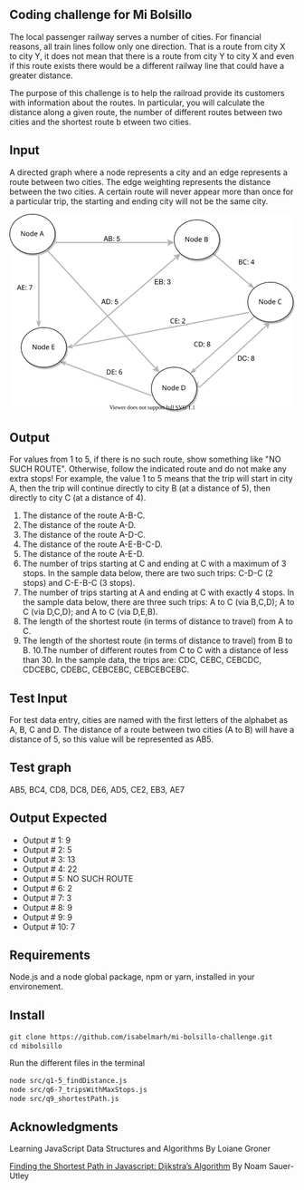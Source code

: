 Coding challenge for Mi Bolsillo
-------
The local passenger railway serves a number of cities. For financial reasons, all train lines follow only one direction. That is a route from city X to city Y, it does not mean that there is a route from city Y to city X and even if this route exists there would be a different railway line that could have a greater distance.

The purpose of this challenge is to help the railroad provide its customers with information about the routes. In particular, you will calculate the distance along a given route, the number of different routes between two cities and the shortest route b
etween two cities.

Input
-------
A directed graph where a node represents a city and an edge represents a route between two cities. The edge weighting represents the distance between the two cities. A certain route will never appear more than once for a particular trip, the starting and ending city will not be the same city.

![Graph image](./images/graph_image.svg)

Output
-------
For values from 1 to 5, if there is no such route, show something like "NO SUCH ROUTE". Otherwise, follow the indicated route and do not make any extra stops! For example, the value 1 to 5 means that the trip will start in city A, then the trip will continue directly to city B (at a distance of 5), then directly to city C (at a distance of 4).

1. The distance of the route A-B-C.
2. The distance of the route A-D.
3. The distance of the route A-D-C.
4. The distance of the route A-E-B-C-D.
5. The distance of the route A-E-D.
6. The number of trips starting at C and ending at C with a maximum of 3 stops.  In the sample data below, there are two such trips: C-D-C (2 stops) and C-E-B-C (3 stops).
7. The number of trips starting at A and ending at C with exactly 4 stops.  In the sample data below, there are three such trips: A to C (via B,C,D); A to C (via D,C,D); and A to C (via D,E,B).
8. The length of the shortest route (in terms of distance to travel) from A to C.
9. The length of the shortest route (in terms of distance to travel) from B to B.
10.The number of different routes from C to C with a distance of less than 30.  In the sample data, the trips are: CDC, CEBC, CEBCDC, CDCEBC, CDEBC, CEBCEBC, CEBCEBCEBC.

Test Input
-------
For test data entry, cities are named with the first letters of the alphabet as A, B, C and D. The distance of a route between two cities (A to B) will have a distance of 5, so this value will be represented as AB5.

Test graph
-------
AB5, BC4, CD8, DC8, DE6, AD5, CE2, EB3, AE7

Output Expected
-------
* Output # 1: 9
* Output # 2: 5
* Output # 3: 13
* Output # 4: 22
* Output # 5: NO SUCH ROUTE
* Output # 6: 2
* Output # 7: 3
* Output # 8: 9
* Output # 9: 9
* Output # 10: 7

Requirements
-------
Node.js and a node global package, npm or yarn, installed in your environement.

Install
-------
```
git clone https://github.com/isabelmarh/mi-bolsillo-challenge.git
cd mibolsillo
```

Run the different files in the terminal 
```
node src/q1-5_findDistance.js
node src/q6-7_tripsWithMaxStops.js
node src/q9_shortestPath.js
```

Acknowledgments
-------
Learning JavaScript Data Structures and Algorithms
By Loiane Groner

[Finding the Shortest Path in Javascript: Dijkstra’s Algorithm](https://levelup.gitconnected.com/finding-the-shortest-path-in-javascript-dijkstras-algorithm-8d16451eea34)
By Noam Sauer-Utley

